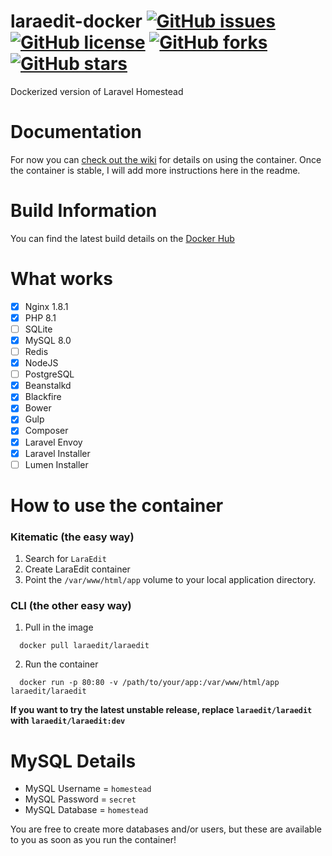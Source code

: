 # laraedit-docker [![GitHub issues](https://img.shields.io/github/issues/laraedit/laraedit-docker.svg)](https://github.com/laraedit/laraedit-docker/issues) [![GitHub license](https://img.shields.io/badge/license-MIT-blue.svg)](https://raw.githubusercontent.com/laraedit/laraedit-docker/master/LICENSE) [![GitHub forks](https://img.shields.io/github/forks/laraedit/laraedit-docker.svg)](https://github.com/laraedit/laraedit-docker/network) [![GitHub stars](https://img.shields.io/github/stars/laraedit/laraedit-docker.svg)](https://github.com/laraedit/laraedit-docker/stargazers)

Dockerized version of Laravel Homestead

# Documentation

For now you can [check out the wiki](https://github.com/laraedit/laraedit-docker/wiki) for details on using the
container. Once the container is stable, I will add more instructions here in the readme.

# Build Information

You can find the latest build details on the [Docker Hub](https://hub.docker.com/r/laraedit/laraedit/)

# What works

- [x] Nginx 1.8.1
- [x] PHP 8.1
- [ ] SQLite
- [x] MySQL 8.0
- [ ] Redis
- [x] NodeJS
- [ ] PostgreSQL
- [x] Beanstalkd
- [x] Blackfire
- [x] Bower
- [x] Gulp
- [x] Composer
- [x] Laravel Envoy
- [x] Laravel Installer
- [ ] Lumen Installer

# How to use the container

### Kitematic (the easy way)

1. Search for `LaraEdit`
2. Create LaraEdit container
3. Point the `/var/www/html/app` volume to your local application directory.

### CLI (the other easy way)

1. Pull in the image

  ```
    docker pull laraedit/laraedit
  ```  

2. Run the container

  ```
    docker run -p 80:80 -v /path/to/your/app:/var/www/html/app laraedit/laraedit
  ```

**If you want to try the latest unstable release, replace `laraedit/laraedit` with `laraedit/laraedit:dev`**

# MySQL Details

- MySQL Username = `homestead`
- MySQL Password = `secret`
- MySQL Database = `homestead`

You are free to create more databases and/or users, but these are available to you as soon as you run the container!
